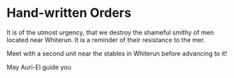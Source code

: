 # Hand-written Orders

It is of the utmost urgency, that we destroy the shameful smithy of men located near Whiterun. It is a reminder of their resistance to the mer.

Meet with a second unit near the stables in Whiterun before advancing to it!

May Auri-El guide you
